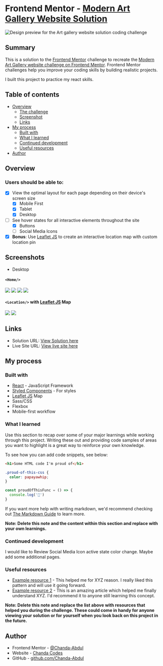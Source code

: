 # Frontend Mentor - [Modern Art Gallery Website Solution](https://www.frontendmentor.io/challenges/art-gallery-website)

![Design preview for the Art gallery website solution coding challenge](./screens/preview.jpg)

## Summary
This is a solution to the [Frontend Mentor](https://www.frontendmentor.io) challenge to recreate the [Modern Art Gallery  website challenge on Frontend Mentor](https://www.frontendmentor.io/challenges/art-gallery-website).  Frontend Mentor challenges help you improve your coding skills by building realistic projects. 

I built this project to practice my react skills.

## Table of contents

- [Overview](#overview)
  - [The challenge](#the-challenge)
  - [Screenshot](#screenshot)
  - [Links](#links)
- [My process](#my-process)
  - [Built with](#built-with)
  - [What I learned](#what-i-learned)
  - [Continued development](#continued-development)
  - [Useful resources](#useful-resources)
- [Author](#author)

## Overview

### Users should be able to:

- [x] View the optimal layout for each page depending on their device's screen size
  - [x] Mobile First
  - [x] Tablet
  - [x] Desktop
- [ ] See hover states for all interactive elements throughout the site
  - [x] Buttons
  - [ ] Social Media Icons
- [x] **Bonus**: Use [Leaflet JS](https://leafletjs.com/) to create an interactive location map with custom location pin

## Screenshots
- Desktop
<!-- #### Mobile
##### `<Home/>`
![](./screens/mobile1-1.png)
![](./screens/mobile1-2.png)
![](./screens/mobile1-3.png)
![](./screens/mobile1-4.png)
![](./screens/mobile1-5.png)
##### `<Location/>` with  [Leaflet JS](https://leafletjs.com/) Map
![](./screens/mobile2-1.png)
![](./screens/mobile2-2.png)
![](./screens/mobile2-3.png) -->

<!-- #### Tablet
![](./screens/tablet1.png)
![](./screens/tablet2.png)
![](./screens/tablet3.png)
![](./screens/tablet4.png) -->

#### `<Home/>`
![](./screens/desktop1.png)
![](./screens/desktop2.png)
![](./screens/desktop3.png)
![](./screens/desktop4.png)

#### `<Location/>` with  [Leaflet JS](https://leafletjs.com/) Map
![](./screens/desktop5.png)
![](./screens/desktop6.png)

## Links

- Solution URL: [View Solution here](https://www.frontendmentor.io/solutions/modern-art-gallery-w-react-styled-components-leafletjs-and-sass-siAf_gMZ8)
- Live Site URL: [View live site here](https://friendly-benz-de5b74.netlify.app/)

## My process

### Built with

- [React](https://reactjs.org/) - JavaScript Framework
- [Styled Components](https://styled-components.com/) - For styles
- [Leaflet JS](https://leafletjs.com/) Map
- Sass/CSS
- Flexbox
- Mobile-first workflow

### What I learned

Use this section to recap over some of your major learnings while working through this project. Writing these out and providing code samples of areas you want to highlight is a great way to reinforce your own knowledge.

To see how you can add code snippets, see below:

```html
<h1>Some HTML code I'm proud of</h1>
```
```css
.proud-of-this-css {
  color: papayawhip;
}
```
```js
const proudOfThisFunc = () => {
  console.log('🎉')
}
```

If you want more help with writing markdown, we'd recommend checking out [The Markdown Guide](https://www.markdownguide.org/) to learn more.

**Note: Delete this note and the content within this section and replace with your own learnings.**

### Continued development

I would like to Review Social Media Icon active state color change.  Maybe add some additional pages.


### Useful resources

- [Example resource 1](https://www.example.com) - This helped me for XYZ reason. I really liked this pattern and will use it going forward.
- [Example resource 2](https://www.example.com) - This is an amazing article which helped me finally understand XYZ. I'd recommend it to anyone still learning this concept.

**Note: Delete this note and replace the list above with resources that helped you during the challenge. These could come in handy for anyone viewing your solution or for yourself when you look back on this project in the future.**

## Author

- Frontend Mentor - [@Chanda-Abdul](https://www.frontendmentor.io/profile/Chanda-Abdul)
- Website - [Chanda Codes](https://chandacodes.com/)
- GitHub - [github.com/Chanda-Abdul](https://github.com/Chanda-Abdul)


